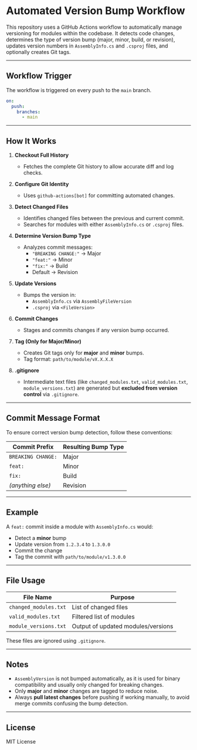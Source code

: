 # Automated Version Bump Workflow

This repository uses a GitHub Actions workflow to automatically manage versioning for modules within the codebase. It detects code changes, determines the type of version bump (major, minor, build, or revision), updates version numbers in `AssemblyInfo.cs` and `.csproj` files, and optionally creates Git tags.

---

## Workflow Trigger

The workflow is triggered on every push to the `main` branch.

```yaml
on:
  push:
    branches:
      - main
```

---

## How It Works

1. **Checkout Full History**
   - Fetches the complete Git history to allow accurate diff and log checks.

2. **Configure Git Identity**
   - Uses `github-actions[bot]` for committing automated changes.

3. **Detect Changed Files**
   - Identifies changed files between the previous and current commit.
   - Searches for modules with either `AssemblyInfo.cs` or `.csproj` files.

4. **Determine Version Bump Type**
   - Analyzes commit messages:
     - `"BREAKING CHANGE:"` → Major
     - `"feat:"` → Minor
     - `"fix:"` → Build
     - Default → Revision

5. **Update Versions**
   - Bumps the version in:
     - `AssemblyInfo.cs` via `AssemblyFileVersion`
     - `.csproj` via `<FileVersion>`

6. **Commit Changes**
   - Stages and commits changes if any version bump occurred.

7. **Tag (Only for Major/Minor)**
   - Creates Git tags only for **major** and **minor** bumps.
   - Tag format: `path/to/module/vX.X.X.X`

8. **.gitignore**
   - Intermediate text files (like `changed_modules.txt`, `valid_modules.txt`, `module_versions.txt`) are generated but **excluded from version control** via `.gitignore`.

---

## Commit Message Format

To ensure correct version bump detection, follow these conventions:

| Commit Prefix       | Resulting Bump Type |
|---------------------|---------------------|
| `BREAKING CHANGE:`  | Major               |
| `feat:`             | Minor               |
| `fix:`              | Build               |
| _(anything else)_   | Revision            |

---

## Example

A `feat:` commit inside a module with `AssemblyInfo.cs` would:
- Detect a **minor** bump
- Update version from `1.2.3.4` to `1.3.0.0`
- Commit the change
- Tag the commit with `path/to/module/v1.3.0.0`

---

## File Usage

| File Name                | Purpose                           |
|--------------------------|-----------------------------------|
| `changed_modules.txt`    | List of changed files             |
| `valid_modules.txt`      | Filtered list of modules          |
| `module_versions.txt`    | Output of updated modules/versions|

These files are ignored using `.gitignore`.

---

## Notes

- `AssemblyVersion` is not bumped automatically, as it is used for binary compatibility and usually only changed for breaking changes.
- Only **major** and **minor** changes are tagged to reduce noise.
- Always **pull latest changes** before pushing if working manually, to avoid merge commits confusing the bump detection.

---

## License

MIT License
